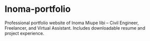 # Inoma-portfolio
Professional portfolio website of Inoma Miupe Iibi – Civil Engineer, Freelancer, and Virtual Assistant. Includes downloadable resume and project experience.
